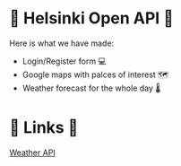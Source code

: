 # 🔵 Helsinki Open API 🔵

Here is what we have made:

- Login/Register form 💻
- Google maps with palces of interest 🗺️
- Weather forecast for the whole day 🌡️

# 🔵 Links 🔵

[Weather API](https://www.weatherapi.com/)
